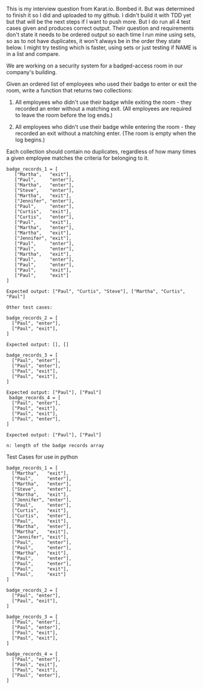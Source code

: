 This is my interview question from Karat.io. Bombed it. But was determined to finish it so I did and uploaded to my github.
I didn't build it with TDD yet but that will be the next steps if I want to push more. But I do run all 4 test cases given and produces correct output. Their question and requirements don't state it needs to be ordered output so each time I run mine using sets, so as to not have duplicates, it won't always be in the order they state below. I might try testing which is faster, using sets or just testing if NAME is in a list and compare.

We are working on a security system for a badged-access room in our company's building.

Given an ordered list of employees who used their badge to enter or exit the room, write a function that returns two collections:

1. All employees who didn't use their badge while exiting the room - they recorded an enter without a matching exit. (All employees are required to leave the room before the log ends.)

2. All employees who didn't use their badge while entering the room - they recorded an exit without a matching enter. (The room is empty when the log begins.)

Each collection should contain no duplicates, regardless of how many times a given employee matches the criteria for belonging to it.

```
badge_records_1 = [
   ["Martha",   "exit"],
   ["Paul",     "enter"],
   ["Martha",   "enter"],
   ["Steve",    "enter"],
   ["Martha",   "exit"],
   ["Jennifer", "enter"],
   ["Paul",     "enter"],
   ["Curtis",   "exit"],
   ["Curtis",   "enter"],
   ["Paul",     "exit"],
   ["Martha",   "enter"],
   ["Martha",   "exit"],
   ["Jennifer", "exit"],
   ["Paul",     "enter"],
   ["Paul",     "enter"],
   ["Martha",   "exit"],
   ["Paul",     "enter"],
   ["Paul",     "enter"],
   ["Paul",     "exit"],
   ["Paul",     "exit"] 
]

Expected output: ["Paul", "Curtis", "Steve"], ["Martha", "Curtis", "Paul"]

Other test cases:

badge_records_2 = [
  ["Paul", "enter"],
  ["Paul", "exit"],
]

Expected output: [], []

badge_records_3 = [
  ["Paul", "enter"],
  ["Paul", "enter"],
  ["Paul", "exit"],
  ["Paul", "exit"],
]

Expected output: ["Paul"], ["Paul"]
 badge_records_4 = [
  ["Paul", "enter"],
  ["Paul", "exit"],
  ["Paul", "exit"],
  ["Paul", "enter"],
]

Expected output: ["Paul"], ["Paul"]

n: length of the badge records array
```

Test Cases for use in python
```
badge_records_1 = [
  ["Martha",   "exit"],
  ["Paul",     "enter"],
  ["Martha",   "enter"],
  ["Steve",    "enter"],
  ["Martha",   "exit"],
  ["Jennifer", "enter"],
  ["Paul",     "enter"],
  ["Curtis",   "exit"],
  ["Curtis",   "enter"],
  ["Paul",     "exit"],
  ["Martha",   "enter"],
  ["Martha",   "exit"],
  ["Jennifer", "exit"],
  ["Paul",     "enter"],
  ["Paul",     "enter"],
  ["Martha",   "exit"],
  ["Paul",     "enter"],
  ["Paul",     "enter"],
  ["Paul",     "exit"],
  ["Paul",     "exit"] 
]

badge_records_2 = [
  ["Paul", "enter"],
  ["Paul", "exit"],
]

badge_records_3 = [
  ["Paul", "enter"],
  ["Paul", "enter"],
  ["Paul", "exit"],
  ["Paul", "exit"],
]

badge_records_4 = [
  ["Paul", "enter"],
  ["Paul", "exit"],
  ["Paul", "exit"],
  ["Paul", "enter"],
]
```
